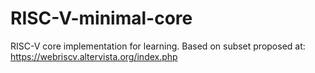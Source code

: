 # RISC-V-minimal-core
RISC-V core implementation for learning. Based on subset proposed at: https://webriscv.altervista.org/index.php
